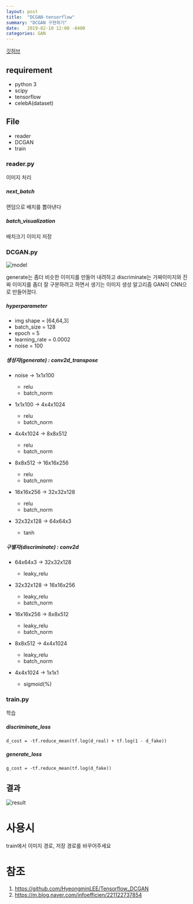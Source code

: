 ```yaml
---
layout: post
title:  "DCGAN-tensorflow"
summary: "DCGAN 구현하기"
date:   2019-02-10 12:00 -0400
categories: GAN
---
```

[깃허브](https://github.com/jjeamin/my_gan/tree/master/dcgan)
## requirement
- python 3
- scipy
- tensorflow
- celebA(dataset)

## File
- reader
- DCGAN
- train

### reader.py
이미지 처리

##### next_batch
랜덤으로 배치를 뽑아낸다

##### batch_visualization
배치크기 이미지 저장

### DCGAN.py


![model](https://github.com/jjeamin/jjeamin.github.io/raw/master/_posts/post_img/dcgan/dcgan_architecture.png)


generate는 좀더 비슷한 이미지를 만들어 내려하고 discriminate는 가짜이미지와 진짜 이미지를 좀더 잘 구분하려고 하면서 생기는 이미지 생성 알고리즘 GAN이 CNN으로 만들어졌다.

##### hyperparameter
- img shape = [64,64,3]
- batch_size = 128
- epoch = 5
- learning_rate = 0.0002
- noise = 100

##### 생성자(generate) : conv2d_transpose
- noise     -> 1x1x100
  + relu
  + batch_norm


- 1x1x100   -> 4x4x1024
  + relu
  + batch_norm


- 4x4x1024  -> 8x8x512
  + relu
  + batch_norm


- 8x8x512   -> 16x16x256
  + relu
  + batch_norm


- 16x16x256 -> 32x32x128
  + relu
  + batch_norm


- 32x32x128 -> 64x64x3
  + tanh


##### 구별자(discriminate) : conv2d
- 64x64x3  -> 32x32x128
  + leaky_relu


- 32x32x128 -> 16x16x256
  + leaky_relu
  + batch_norm


- 16x16x256 -> 8x8x512
  + leaky_relu
  + batch_norm


- 8x8x512  -> 4x4x1024
  + leaky_relu
  + batch_norm


- 4x4x1024 -> 1x1x1
  + sigmoid(%)


### train.py
학습

##### discriminate_loss

```
d_cost = -tf.reduce_mean(tf.log(d_real) + tf.log(1 - d_fake))
```

##### generate_loss

```
g_cost = -tf.reduce_mean(tf.log(d_fake))
```

## 결과

![result](https://github.com/jjeamin/jjeamin.github.io/raw/master/_posts/post_img/dcgan/result.jpg)


# 사용시
train에서 이미지 경로, 저장 경로를 바꾸어주세요

# 참조
1. https://github.com/HyeongminLEE/Tensorflow_DCGAN
2. https://m.blog.naver.com/infoefficien/221122737854
